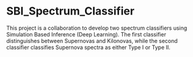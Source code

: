 # SBI_Spectrum_Classifier
This project is a collaboration to develop two spectrum classifiers using Simulation Based Inference (Deep Learning). The first classifier distinguishes between Supernovas and Kilonovas, while the second classifier classifies Supernova spectra as either Type I or Type II.
